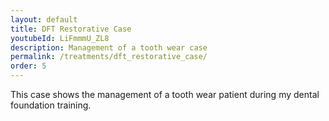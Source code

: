 ```yaml
---
layout: default
title: DFT Restorative Case
youtubeId: LiFmmmU_ZL8
description: Management of a tooth wear case
permalink: /treatments/dft_restorative_case/
order: 5
---
```

This case shows the management of a tooth wear patient during my dental foundation training.
<object data="/assets/restorative.pdf" width="1000" height="1000" type='application/pdf'/>
